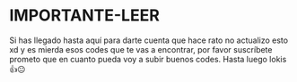 # IMPORTANTE-LEER

Si has llegado hasta aquí para darte cuenta que hace rato no actualizo esto xd y es mierda esos codes que te vas a encontrar, por favor suscríbete prometo que en cuanto pueda voy a subir buenos codes. Hasta luego lokis👍😐
